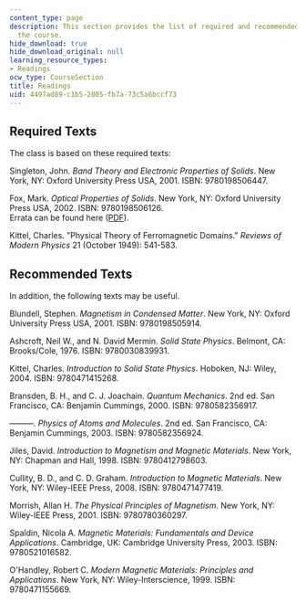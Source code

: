 ```yaml
---
content_type: page
description: This section provides the list of required and recommended texts for
  the course.
hide_download: true
hide_download_original: null
learning_resource_types:
- Readings
ocw_type: CourseSection
title: Readings
uid: 4497ad89-c1b5-2005-fb7a-73c5a6bccf73
---
```


Required Texts
--------------

The class is based on these required texts:

Singleton, John. _Band Theory and Electronic Properties of Solids_. New York, NY: Oxford University Press USA, 2001. ISBN: 9780198506447.

Fox, Mark. _Optical Properties of Solids_. New York, NY: Oxford University Press USA, 2002. ISBN: 9780198506126.  
Errata can be found here ([PDF](http://www.mark-fox.staff.shef.ac.uk/qo-errata.pdf)).

Kittel, Charles. "Physical Theory of Ferromagnetic Domains." _Reviews of Modern Physics_ 21 (October 1949): 541-583.

Recommended Texts
-----------------

In addition, the following texts may be useful.

Blundell, Stephen. _Magnetism in Condensed Matter_. New York, NY: Oxford University Press USA, 2001. ISBN: 9780198505914.

Ashcroft, Neil W., and N. David Mermin. _Solid State Physics_. Belmont, CA: Brooks/Cole, 1976. ISBN: 9780030839931.

Kittel, Charles. _Introduction to Solid State Physics_. Hoboken, NJ: Wiley, 2004. ISBN: 9780471415268.

Bransden, B. H., and C. J. Joachain. _Quantum Mechanics_. 2nd ed. San Francisco, CA: Benjamin Cummings, 2000. ISBN: 9780582356917.

———. _Physics of Atoms and Molecules_. 2nd ed. San Francisco, CA: Benjamin Cummings, 2003. ISBN: 9780582356924.

Jiles, David. _Introduction to Magnetism and Magnetic Materials_. New York, NY: Chapman and Hall, 1998. ISBN: 9780412798603.

Cullity, B. D., and C. D. Graham. _Introduction to Magnetic Materials_. New York, NY: Wiley-IEEE Press, 2008. ISBN: 9780471477419.

Morrish, Allan H. _The Physical Principles of Magnetism_. New York, NY: Wiley-IEEE Press, 2001. ISBN: 9780780360297.

Spaldin, Nicola A. _Magnetic Materials: Fundamentals and Device Applications_. Cambridge, UK: Cambridge University Press, 2003. ISBN: 9780521016582.

O'Handley, Robert C. _Modern Magnetic Materials: Principles and Applications_. New York, NY: Wiley-Interscience, 1999. ISBN: 9780471155669.